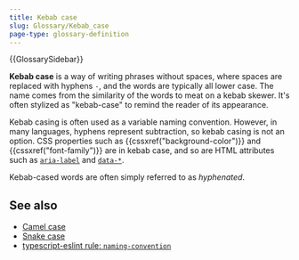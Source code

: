 ```yaml
---
title: Kebab case
slug: Glossary/Kebab_case
page-type: glossary-definition
---
```


{{GlossarySidebar}}

**Kebab case** is a way of writing phrases without spaces, where spaces are replaced with hyphens `-`, and the words are typically all lower case. The name comes from the similarity of the words to meat on a kebab skewer. It's often stylized as "kebab-case" to remind the reader of its appearance.

Kebab casing is often used as a variable naming convention. However, in many languages, hyphens represent subtraction, so kebab casing is not an option. CSS properties such as {{cssxref("background-color")}} and {{cssxref("font-family")}} are in kebab case, and so are HTML attributes such as [`aria-label`](/en-US/docs/Web/Accessibility/ARIA/Attributes/aria-label) and [`data-*`](/en-US/docs/Web/HTML/Global_attributes/data-*).

Kebab-cased words are often simply referred to as _hyphenated_.

## See also

- [Camel case](/en-US/docs/Glossary/Camel_case)
- [Snake case](/en-US/docs/Glossary/Snake_case)
- [typescript-eslint rule: `naming-convention`](https://typescript-eslint.io/rules/naming-convention/)
